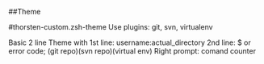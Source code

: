 ##Theme 


#thorsten-custom.zsh-theme
Use plugins: git, svn, virtualenv

Basic 2 line Theme with
	1st line: username:actual_directory
	2nd line: $ or error code; (git repo)(svn repo)(virtual env)
Right prompt: comand counter

